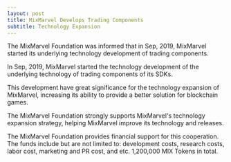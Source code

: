```yaml
---
layout: post
title: MixMarvel Develops Trading Components
subtitle: Technology Expansion
---
```


The MixMarvel Foundation was informed that in Sep, 2019, MixMarvel started its underlying technology development of trading components.

In Sep, 2019, MixMarvel started the technology development of the underlying technology of trading components of its SDKs. 

This development have great significance for the technology expansion of MixMarvel, increasing its ability to provide a better solution for blockchain games. 

The MixMarvel Foundation strongly supports MixMarvel's technology expansion strategy, helping MixMarvel improve its technology and releases. 

The MixMarvel Foundation provides financial support for this cooperation. The funds include but are not limited to: development costs, research costs, labor cost, marketing and PR cost, and etc. 1,200,000 MIX Tokens in total. 
